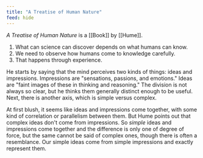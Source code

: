 ```yaml
---
title: "A Treatise of Human Nature"
feed: hide
---
```


_A Treatise of Human Nature_ is a [[Book]] by [[Hume]]. 

1. What can science can discover depends on what humans can know.
2. We need to observe how humans come to knowledge carefully.
3. That happens through experience.

He starts by saying that the mind perceives two kinds of things: ideas and impressions. Impressions are "sensations, passions, and emotions." Ideas are "faint images of these in thinking and reasoning." The division is not always so clear, but he thinks them generally distinct enough to be useful. Next, there is another axis, which is simple versus complex. 

At first blush, it seems like ideas and impressions come together, with some kind of correlation or parallelism between them. But Hume points out that complex ideas don't come from impressions. So _simple_ ideas and impressions come together and the difference is only one of degree of force, but the same cannot be said of complex ones, though there is often a resemblance. Our simple ideas come from simple impressions and exactly represent them.          